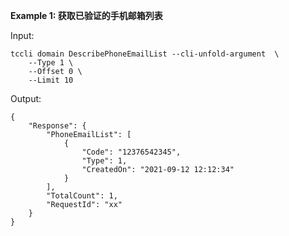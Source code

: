 **Example 1: 获取已验证的手机邮箱列表**



Input: 

```
tccli domain DescribePhoneEmailList --cli-unfold-argument  \
    --Type 1 \
    --Offset 0 \
    --Limit 10
```

Output: 
```
{
    "Response": {
        "PhoneEmailList": [
            {
                "Code": "12376542345",
                "Type": 1,
                "CreatedOn": "2021-09-12 12:12:34"
            }
        ],
        "TotalCount": 1,
        "RequestId": "xx"
    }
}
```

